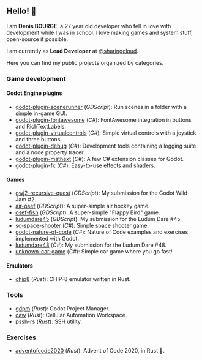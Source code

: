 ## Hello! 👋

I am **Denis BOURGE**, a 27 year old developer who fell in love with development while I was in school.
I love making games and system stuff, open-source if possible.

I am currently as **Lead Developer** at [@sharingcloud](https://github.com/sharingcloud/).

Here you can find my public projects organized by categories.

### Game development

#### Godot Engine plugins

- [godot-plugin-scenerunner](https://github.com/Srynetix/godot-plugin-scenerunner) (*GDScript*): Run scenes in a folder with a simple in-game GUI.
- [godot-plugin-fontawesome](https://github.com/Srynetix/godot-plugin-fontawesome) (*C#*): FontAwesome integration in buttons and RichTextLabels.
- [godot-plugin-virtualcontrols](https://github.com/Srynetix/godot-plugin-virtualcontrols) (*C#*): Simple virtual controls with a joystick and three buttons.
- [godot-plugin-debug](https://github.com/Srynetix/godot-plugin-debug) (*C#*): Development tools containing a logging suite and a node property tracer.
- [godot-plugin-mathext](https://github.com/Srynetix/godot-plugin-mathext) (*C#*): A few C# extension classes for Godot.
- [godot-plugin-fx](https://github.com/Srynetix/godot-plugin-fx) (*C#*): Easy-to-use effects and shaders.

#### Games

- [gwj2-recursive-quest](https://github.com/Srynetix/gwj2-recursive-quest) (*GDScript*): My submission for the Godot Wild Jam #2.
- [air-osef](https://github.com/Srynetix/air-osef) (*GDScript*): A super-simple air hockey game.
- [osef-fish](https://github.com/Srynetix/osef-fish) (*GDScript*): A super-simple "Flappy Bird" game.
- [ludumdare45](https://github.com/Srynetix/ludumdare45) (*GDScript*): My submission for the Ludum Dare #45.
- [sc-space-shooter](https://github.com/Srynetix/sc-space-shooter) (*C#*): Simple space shooter game.
- [godot-nature-of-code](https://github.com/Srynetix/godot-nature-of-code) (*C#*): Nature of Code examples and exercises implemented with Godot.
- [ludumdare48](https://github.com/Srynetix/ludumdare48) (*C#*): My submission for the Ludum Dare #48.
- [unknown-car-game](https://github.com/Srynetix/unknown-car-game) (*C#*): Simple car game where you go fast!

#### Emulators

- [chip8](https://github.com/Srynetix/chip8) (*Rust*): CHIP-8 emulator written in Rust.

### Tools

- [gdpm](https://github.com/Srynetix/gdpm) (*Rust*): Godot Project Manager.
- [caw](https://github.com/Srynetix/caw) (*Rust*): Cellular Automation Workspace.
- [pssh-rs](https://github.com/Srynetix/pssh-rs) (*Rust*): SSH utility.

### Exercises

- [adventofcode2020](https://github.com/Srynetix/adventofcode2020) (*Rust*): Advent of Code 2020, in Rust 🦀.
